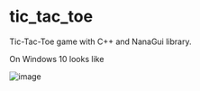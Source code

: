 # tic_tac_toe

Tic-Tac-Toe game with C++ and NanaGui library.

On Windows 10 looks like

![image](https://user-images.githubusercontent.com/57526733/160252468-a4213425-9daf-48b5-a528-1eac89df0c3f.png)
